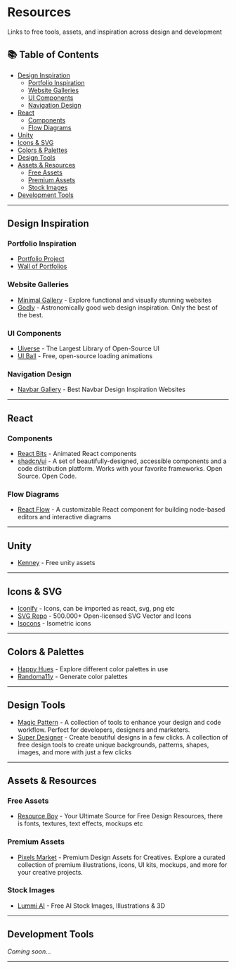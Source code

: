 # Resources

Links to free tools, assets, and inspiration across design and development

## 📚 Table of Contents

- [Design Inspiration](#design-inspiration)
  - [Portfolio Inspiration](#portfolio-inspiration)
  - [Website Galleries](#website-galleries)
  - [UI Components](#ui-components)
  - [Navigation Design](#navigation-design)
- [React](#react)
  - [Components](#components)
  - [Flow Diagrams](#flow-diagrams)
- [Unity](#unity)
- [Icons & SVG](#icons--svg)
- [Colors & Palettes](#colors--palettes)
- [Design Tools](#design-tools)
- [Assets & Resources](#assets--resources)
  - [Free Assets](#free-assets)
  - [Premium Assets](#premium-assets)
  - [Stock Images](#stock-images)
- [Development Tools](#development-tools)

---

## Design Inspiration

### Portfolio Inspiration

- [Portfolio Project](https://portfolioproject.io)
- [Wall of Portfolios](https://www.wallofportfolios.in)

### Website Galleries

- [Minimal Gallery](https://minimal.gallery) - Explore functional and visually stunning websites
- [Godly](https://godly.website) - Astronomically good web design inspiration. Only the best of the best.

### UI Components

- [Uiverse](https://uiverse.io) - The Largest Library of Open-Source UI
- [UI Ball](https://uiball.com) - Free, open-source loading animations

### Navigation Design

- [Navbar Gallery](https://www.navbar.gallery) - Best Navbar Design Inspiration Websites

---

## React

### Components

- [React Bits](https://reactbits.dev) - Animated React components
- [shadcn/ui](https://ui.shadcn.com) - A set of beautifully-designed, accessible components and a code distribution platform. Works with your favorite frameworks. Open Source. Open Code.

### Flow Diagrams

- [React Flow](https://reactflow.dev) - A customizable React component for building node-based editors and interactive diagrams

---

## Unity

- [Kenney](https://kenney.nl/assets) - Free unity assets

---

## Icons & SVG

- [Iconify](https://iconify.design) - Icons, can be imported as react, svg, png etc
- [SVG Repo](https://www.svgrepo.com) - 500.000+ Open-licensed SVG Vector and Icons
- [Isocons](https://www.isocons.app) - Isometric icons

---

## Colors & Palettes

- [Happy Hues](https://www.happyhues.co) - Explore different color palettes in use
- [Randoma11y](https://randoma11y.com) - Generate color palettes

---

## Design Tools

- [Magic Pattern](https://www.magicpattern.design/tools) - A collection of tools to enhance your design and code workflow. Perfect for developers, designers and marketers.
- [Super Designer](https://superdesigner.co) - Create beautiful designs in a few clicks. A collection of free design tools to create unique backgrounds, patterns, shapes, images, and more with just a few clicks

---

## Assets & Resources

### Free Assets

- [Resource Boy](https://resourceboy.com) - Your Ultimate Source for Free Design Resources, there is fonts, textures, text effects, mockups etc

### Premium Assets

- [Pixels Market](https://pixels.market) - Premium Design Assets for Creatives. Explore a curated collection of premium illustrations, icons, UI kits, mockups, and more for your creative projects.

### Stock Images

- [Lummi AI](https://www.lummi.ai) - Free AI Stock Images, Illustrations & 3D

---

## Development Tools

_Coming soon..._

---
